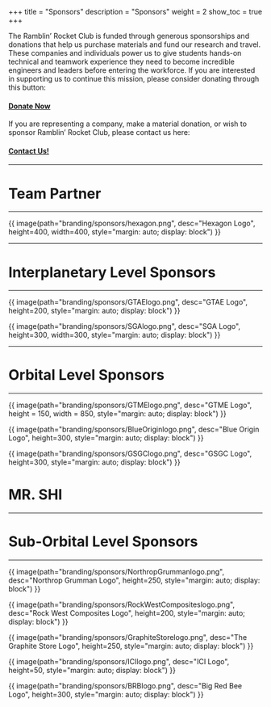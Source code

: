 +++
title = "Sponsors"
description = "Sponsors"
weight = 2
show_toc = true
+++

The Ramblin’ Rocket Club is funded through generous sponsorships and donations that help us purchase materials and fund our research and travel. These companies and individuals power us to give students hands-on technical and teamwork experience they need to become incredible engineers and leaders before entering the workforce. If you are interested in supporting us to continue this mission, please consider donating through this button:
#### [**Donate Now**](https://epay.gatech.edu/C20793_ustores/web/product_detail.jsp?PRODUCTID=5070)
If you are representing a company, make a material donation, or wish to sponsor Ramblin’ Rocket Club, please contact us here:
#### [**Contact Us!**](mailto:ramblinrocketclub@gmail.com)
---

# **Team Partner** 
---

{{ image(path="branding/sponsors/hexagon.png", desc="Hexagon Logo", height=400, width=400, style="margin: auto; display: block") }}
    
---
    
# **Interplanetary Level Sponsors**
---
 
 {{ image(path="branding/sponsors/GTAElogo.png", desc="GTAE Logo", height=200, style="margin: auto; display: block") }}

{{ image(path="branding/sponsors/SGAlogo.png", desc="SGA Logo", height=300, width=300, style="margin: auto; display: block") }}

---  
# **Orbital Level Sponsors**
---

{{ image(path="branding/sponsors/GTMElogo.png", desc="GTME Logo", height = 150, width = 850, style="margin: auto; display: block") }}

{{ image(path="branding/sponsors/BlueOriginlogo.png", desc="Blue Origin Logo", height=300, style="margin: auto; display: block") }}

{{ image(path="branding/sponsors/GSGClogo.png", desc="GSGC Logo", height=300, style="margin: auto; display: block") }}


# **MR. SHI**
---
    
# **Sub-Orbital Level Sponsors**
---

{{ image(path="branding/sponsors/NorthropGrummanlogo.png", desc="Northrop Grumman Logo", height=250,  style="margin: auto; display: block") }}

{{ image(path="branding/sponsors/RockWestCompositeslogo.png", desc="Rock West Composites Logo", height=200,  style="margin: auto; display: block") }}

{{ image(path="branding/sponsors/GraphiteStorelogo.png", desc="The Graphite Store Logo", height=250,  style="margin: auto; display: block") }}

{{ image(path="branding/sponsors/ICIlogo.png", desc="ICI Logo", height=50, style="margin: auto; display: block") }}

{{ image(path="branding/sponsors/BRBlogo.png", desc="Big Red Bee Logo", height=300, style="margin: auto; display: block") }}

